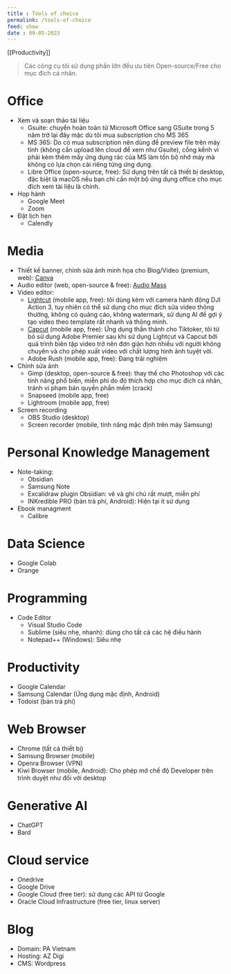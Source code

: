 ```yaml
---
title : Tools of choice
permalink: /tools-of-choice
feed: show
date : 09-05-2023
---
```

[[Productivity]]

> Các công cụ tôi sử dụng phần lớn đều ưu tiên Open-source/Free cho mục đích cá nhân. 

# Office
- Xem và soạn thảo tài liệu
	- Gsuite: chuyển hoàn toàn từ Microsoft Office sang GSuite trong 5 năm trở lại đây mặc dù tôi mua subscription cho MS 365
	- MS 365: Do có mua subscription nên dùng để preview file trên máy tính (không cần upload lên cloud để xem như Gsuite), cồng kềnh vì phải kèm thêm mấy ứng dụng rác của MS làm tốn bộ nhớ máy mà không có lựa chọn cài riêng từng ứng dụng.
	- Libre Office (open-source, free): Sử dụng trên tất cả thiết bị desktop, đặc biệt là macOS nếu bạn chỉ cần một bộ ứng dụng office cho mục đích xem tài liệu là chính.
- Họp hành
	- Google Meet
	- Zoom
- Đặt lịch hẹn
	- Calendly

# Media
- Thiết kế banner, chỉnh sửa ảnh minh họa cho Blog/Video (premium, web): [Canva](https://www.canva.com/)
- Audio editor (web, open-source & free): [Audio Mass](https://audiomass.co )
- Video editor:
	- [Lightcut](https://play.google.com/store/apps/details?id=com.lightcut.videoeditor&hl=vi&gl=US) (mobile app, free): tôi dùng kèm với camera hành động DJI Action 3, tuy nhiên có thể sử dụng cho mục đích sửa video thông thường, không có quảng cáo, không watermark, sử dụng AI để gợi ý tạo video theo template rất nhanh và thông minh.
	- [Capcut](https://play.google.com/store/search?q=capcut&c=apps&hl=vi&gl=US) (mobile app, free): Ứng dụng thần thánh cho Tiktoker, tôi từ bỏ sử dụng Adobe Premier sau khi sử dụng Lightcut và Capcut bởi quá trình biên tập video trở nên đơn giản hơn nhiều với người không chuyên và cho phép xuất video với chất lượng hình ảnh tuyệt vời.
	- Adobe Rush (mobile app, free): Đang trải nghiệm
- Chỉnh sửa ảnh
	- Gimp (desktop, open-source & free): thay thế cho Photoshop với các tính năng phổ biến, miễn phí do đó thích hợp cho mục đích cá nhân, tránh vi phạm bản quyền phần mềm (crack)
	- Snapseed (mobile app, free)
	- Lightroom (mobile app, free)
- Screen recording
	- OBS Studio (desktop)
	- Screen recorder (mobile, tính năng mặc định trên máy Samsung)

# Personal Knowledge Management
- Note-taking: 
	- Obsidian
	- Samsung Note
	- Excalidraw plugin Obsidian: vẽ và ghi chú rất mượt, miễn phí
	- INKredible PRO (bản trả phí, Android): Hiện tại ít sử dụng
- Ebook managment
	- Calibre

# Data Science
- Google Colab
- Orange

# Programming
- Code Editor
	- Visual Studio Code
	- Sublime (siêu nhẹ, nhanh): dùng cho tất cả các hệ điều hành
	- Notepad++ (Windows): Siêu nhẹ

# Productivity
- Google Calendar
- Samsung Calendar (Ứng dụng mặc định, Android)
- Todoist (bản trả phí)

# Web Browser
- Chrome (tất cả thiết bị)
- Samsung Browser (mobile)
- Openra Browser (VPN)
- Kiwi Browser (mobile, Android): Cho phép mở chế độ Developer trên trình duyệt như đối với desktop

# Generative AI
- ChatGPT
- Bard

# Cloud service
- Onedrive
- Google Drive
- Google Cloud (free tier): sử dụng các API từ Google
- Oracle Cloud Infrastructure (free tier, linux server)

# Blog
- Domain: PA Vietnam
- Hosting: AZ Digi
- CMS: Wordpress